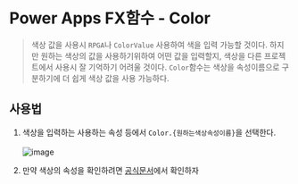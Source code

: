 # Power Apps FX함수 - Color
> 색상 값을 사용시 `RPGA`나 `ColorValue` 사용하여 색을 입력 가능할 것이다. 하지만 원하는 색상의 값을 사용하기위하여 어떤 값을 입력할지, 색상을 다른 프로젝트에서 사용시 잘 기억하기 어려울 것이다. `Color`함수는 색상을 속성이름으로 구분하기에 더 쉽게 색상 값을 사용 가능하다.

## 사용법
1. 색상을 입력하는 사용하는 속성 등에서 `Color.{원하는색상속성이름}`을 선택한다.<br><br>![image](https://user-images.githubusercontent.com/39551265/169773755-99025c1f-a67f-4e15-b0b4-61c1fe55a557.png)<br>

2. 만약 색상의 속성을 확인하려면 [공식문서](https://docs.microsoft.com/ko-kr/power-apps/maker/canvas-apps/functions/function-colors)에서 확인하자